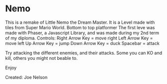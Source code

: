 # Nemo
This is a remake of Little Nemo the Dream Master.
It is a Level made with tiles from Super Mario World. Bottom to top platformer
The first leve was made with Phaser, a Javascript Library, and was made during my 2nd term of my diploma.
Controls: 
Right Arrow Key = move right
Left Arrow Key = move left
Up Arrow Key = jump
Down Arrow Key = duck
Spacebar = attack

Try attacking the different enemies, and their attacks.  Some you can KO and kill, others you might not beable to.

Enjoy

Created: Joe Nelson

